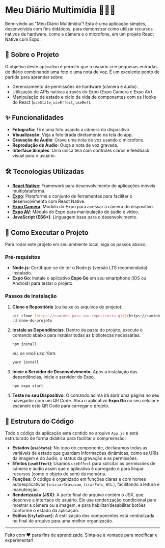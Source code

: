 # Meu Diário Multimídia 📝📸🎤

Bem-vindo ao "Meu Diário Multimídia"! Esta é uma aplicação simples, desenvolvida com fins didáticos, para demonstrar como utilizar recursos nativos de hardware, como a câmera e o microfone, em um projeto React Native com Expo.

## 📖 Sobre o Projeto

O objetivo deste aplicativo é permitir que o usuário crie pequenas entradas de diário combinando uma foto e uma nota de voz. É um excelente ponto de partida para aprender sobre:
* Gerenciamento de permissões de hardware (câmera e áudio).
* Utilização de APIs nativas através do Expo (Expo Camera e Expo AV).
* Manipulação de estado e ciclo de vida de componentes com os Hooks do React (`useState`, `useEffect`, `useRef`).

## ✨ Funcionalidades

* **Fotografia**: Tire uma foto usando a câmera do dispositivo.
* **Visualização**: Veja a foto tirada diretamente na tela do app.
* **Gravação de Áudio**: Grave uma nota de voz usando o microfone.
* **Reprodução de Áudio**: Ouça a nota de voz gravada.
* **Interface Simples**: Uma única tela com controles claros e feedback visual para o usuário.

## 🛠️ Tecnologias Utilizadas

* **[React Native](https://reactnative.dev/)**: Framework para desenvolvimento de aplicações móveis multiplataforma.
* **[Expo](https://expo.dev/)**: Plataforma e conjunto de ferramentas para facilitar o desenvolvimento com React Native.
* **[Expo Camera](https://docs.expo.dev/versions/latest/sdk/camera/)**: Módulo do Expo para acessar a câmera do dispositivo.
* **[Expo AV](https://docs.expo.dev/versions/latest/sdk/av/)**: Módulo do Expo para manipulação de áudio e vídeo.
* **JavaScript (ES6+)**: Linguagem base para o desenvolvimento.

## 🚀 Como Executar o Projeto

Para rodar este projeto em seu ambiente local, siga os passos abaixo.

### Pré-requisitos

* **Node.js**: Certifique-se de ter o Node.js (versão LTS recomendada) instalado.
* **Expo Go**: Instale o aplicativo **Expo Go** em seu smartphone (iOS ou Android) para testar o projeto.

### Passos de Instalação

1.  **Clone o Repositório** (ou baixe os arquivos do projeto):
    ```bash
    git clone [https://caminho-para-seu-repositorio.git](https://caminho-para-seu-repositorio.git)
    cd nome-do-projeto
    ```

2.  **Instale as Dependências**:
    Dentro da pasta do projeto, execute o comando abaixo para instalar todas as bibliotecas necessárias.
    ```bash
    npm install
    ```
    *ou, se você usa Yarn:*
    ```bash
    yarn install
    ```

3.  **Inicie o Servidor de Desenvolvimento**:
    Após a instalação das dependências, inicie o servidor do Expo.
    ```bash
    npx expo start
    ```

4.  **Teste no seu Dispositivo**:
    O comando acima irá abrir uma página no seu navegador com um QR Code. Abra o aplicativo **Expo Go** no seu celular e escaneie este QR Code para carregar o projeto.

## 📂 Estrutura do Código

Todo o código da aplicação está contido no arquivo `App.js` e está estruturado de forma didática para facilitar a compreensão:

* **Estados (`useState`)**: No topo do componente, declaramos todas as variáveis de estado que guardam informações dinâmicas, como as URIs da imagem e do áudio, o status da gravação e as permissões.
* **Efeitos (`useEffect`)**: Usamos `useEffect` para solicitar as permissões de câmera e áudio assim que o aplicativo é carregado e para limpar recursos (como o objeto de som) da memória.
* **Funções**: O código é organizado em funções claras e com nomes autoexplicativos (`iniciarGravacao`, `tirarFoto`, etc.), facilitando a leitura e manutenção.
* **Renderização (JSX)**: A parte final do arquivo contém o JSX, que descreve a interface do usuário. Ele usa renderização condicional para mostrar a câmera ou a imagem, e para habilitar/desabilitar botões conforme o estado da aplicação.
* **Estilos (`StyleSheet`)**: A estilização dos componentes está centralizada no final do arquivo para uma melhor organização.

---

Feito com ❤️ para fins de aprendizado. Sinta-se à vontade para modificar e experimentar!
